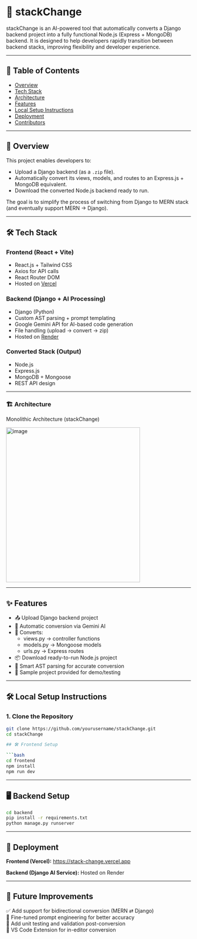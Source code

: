 # 🚀 stackChange

stackChange is an AI-powered tool that automatically converts a Django backend project into a fully functional Node.js (Express + MongoDB) backend. It is designed to help developers rapidly transition between backend stacks, improving flexibility and developer experience.

---

## 📌 Table of Contents

- [Overview](#overview)
- [Tech Stack](#tech-stack)
- [Architecture](#architecture)
- [Features](#features)
- [Local Setup Instructions](#local-setup-instructions)
- [Deployment](#deployment)
- [Contributors](#contributors)

---

## 🧩 Overview

This project enables developers to:

- Upload a Django backend (as a `.zip` file).
- Automatically convert its views, models, and routes to an Express.js + MongoDB equivalent.
- Download the converted Node.js backend ready to run.

The goal is to simplify the process of switching from Django to MERN stack (and eventually support MERN → Django).

---

## 🛠️ Tech Stack

### Frontend (React + Vite)

- React.js + Tailwind CSS
- Axios for API calls
- React Router DOM
- Hosted on [Vercel](https://vercel.com)

### Backend (Django + AI Processing)

- Django (Python)
- Custom AST parsing + prompt templating
- Google Gemini API for AI-based code generation
- File handling (upload → convert → zip)
- Hosted on [Render](https://render.com)

### Converted Stack (Output)

- Node.js
- Express.js
- MongoDB + Mongoose
- REST API design

---

### 🏗️ Architecture
Monolithic Architecture (stackChange)

<img width="365" height="423" alt="image" src="https://github.com/user-attachments/assets/e5939d25-2286-4f4c-ab9c-2d06d20fff12" />


---

## ✨ Features

- 📤 Upload Django backend project
- 🤖 Automatic conversion via Gemini AI
- 🔁 Converts:
  - views.py → controller functions
  - models.py → Mongoose models
  - urls.py → Express routes
- 📦 Download ready-to-run Node.js project
- 🧠 Smart AST parsing for accurate conversion
- 🧪 Sample project provided for demo/testing

---

## 🛠️ Local Setup Instructions

### 1. Clone the Repository

```bash
git clone https://github.com/yourusername/stackChange.git
cd stackChange

## 🛠 Frontend Setup

```bash
cd frontend
npm install
npm run dev
```

---

## 🖥️ Backend Setup

```bash
cd backend
pip install -r requirements.txt
python manage.py runserver
```

---

## 🚀 Deployment

**Frontend (Vercel):** https://stack-change.vercel.app 

**Backend (Django AI Service):** Hosted on Render  

---

## 🌟 Future Improvements

✅ Add support for bidirectional conversion (MERN ⇄ Django)  
🧠 Fine-tuned prompt engineering for better accuracy  
🧪 Add unit testing and validation post-conversion  
🧩 VS Code Extension for in-editor conversion  

